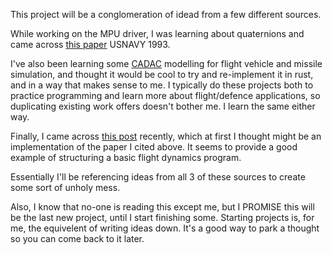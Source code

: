 This project will be a conglomeration of idead from a few different sources. 

While working on the MPU driver, I was learning about quaternions and came across [this paper](https://apps.dtic.mil/sti/pdfs/ADA247484.pdf) USNAVY 1993.

I've also been learning  some [CADAC](https://arc.aiaa.org/doi/suppl/10.2514/4.102509) modelling for flight vehicle  and missile simulation, and thought it would be cool to try and re-implement it in rust, and in a way that makes sense to me. I typically do these projects both to practice programming and learn more about flight/defence applications, so duplicating existing work offers doesn't bother me. I learn the same either way. 

Finally, I came across [this post](https://www.jakobmaier.at/posts/flight-simulation/) recently, which at first I thought might be an implementation of the paper I cited above. It seems to provide a good example of structuring a basic flight dynamics program.

Essentially I'll be referencing ideas from all 3 of these sources to create some sort of unholy mess. 


Also, I know that no-one is reading this except me, but I PROMISE this will be the last new project, until I start finishing some. Starting projects is, for me, the equivelent of writing ideas down. It's a good way to park a thought so you can come back to it later. 